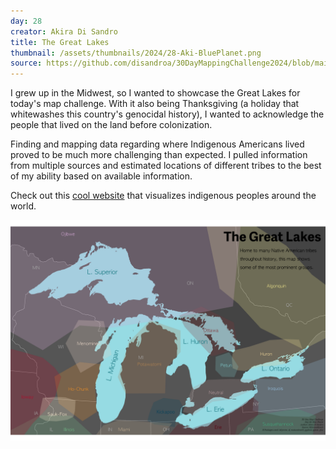 ```yaml
---
day: 28
creator: Akira Di Sandro
title: The Great Lakes
thumbnail: /assets/thumbnails/2024/28-Aki-BluePlanet.png
source: https://github.com/disandroa/30DayMappingChallenge2024/blob/main/scripts/Day28.R
---
```


I grew up in the Midwest, so I wanted to showcase the Great Lakes for today's map challenge. With it also being Thanksgiving (a holiday that whitewashes this country's genocidal history), I wanted to acknowledge the people that lived on the land before colonization.

Finding and mapping data regarding where Indigenous Americans lived proved to be much more challenging than expected. I pulled information from multiple sources and estimated locations of different tribes to the best of my ability based on available information.

Check out this [cool website](https://native-land.ca/) that visualizes indigenous peoples around the world.

![Screenshot of map](assets/thumbnails/2024/28-Aki-BluePlanet.png)
